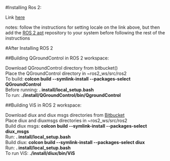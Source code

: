 #Installing Ros 2:

Link [here](https://index.ros.org/doc/ros2/Installation/Linux-Development-Setup/)

notes: follow the instructions for setting locale on the link above, but then add the [ROS 2 apt](https://index.ros.org/doc/ros2/Installation/Linux-Install-Debians/#linux-install-debians-setup-sources) repository to your system before following the rest of the instructions

#After Installing ROS 2

##Building QGroundControl in ROS 2 workspace:

Download QGroundControl directory from bitbucket()  
Place the QGroundControl directory in ~ros2_ws/src/ros2  
To build:         **colcon build --symlink-install --packages-select QGroundControl**  
Before running:         **. install/local_setup.bash**  
To run:         **./install/QGroundControl/bin/QgroundControl**  

##Building ViS in ROS 2 workspace:

Download diux and diux msgs directories from [Bitbucket](https://github.com/neyaMavlinkViS/mavlinkViS)  
Place diux and diuxmsgs directories in ~ros2_ws/src/ros2  
Build diux msgs:        **colcon build --symlink-install --packages-select diux_msgs**  
Run:        **. install/local_setup.bash**  
Build diux:        **colcon build --symlink-install --packages-select diux**  
Run:        **. install/local_setup.bash**  
To run ViS:        **./install/diux/bin/ViS**  



